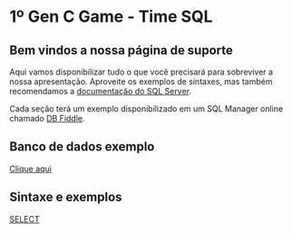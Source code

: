 # 1º Gen C Game - Time SQL


## Bem vindos a nossa página de suporte

Aqui vamos disponibilizar tudo o que você precisará para sobreviver a nossa apresentação.
Aproveite os exemplos de sintaxes, mas também recomendamos a [documentação do SQL Server](https://docs.microsoft.com/pt-br/sql/t-sql/language-reference?view=sql-server-ver15).

Cada seção terá um exemplo disponibilizado em um SQL Manager online chamado [DB Fiddle](https://dbfiddle.uk/).

## Banco de dados exemplo

[Clique aqui](baseDados.sql)


## Sintaxe e exemplos

[SELECT](select.md)
